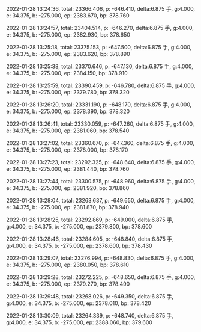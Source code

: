 2022-01-28 13:24:36, total: 23366.406, p: -646.410, delta:6.875 手, g:4.000, e: 34.375, b: -275.000, ep: 2383.670, bp: 378.760

2022-01-28 13:24:57, total: 23404.514, p: -646.270, delta:6.875 手, g:4.000, e: 34.375, b: -275.000, ep: 2382.930, bp: 378.650

2022-01-28 13:25:18, total: 23375.153, p: -647.500, delta:6.875 手, g:4.000, e: 34.375, b: -275.000, ep: 2383.620, bp: 378.890

2022-01-28 13:25:38, total: 23370.646, p: -647.130, delta:6.875 手, g:4.000, e: 34.375, b: -275.000, ep: 2384.150, bp: 378.910

2022-01-28 13:25:59, total: 23390.459, p: -646.780, delta:6.875 手, g:4.000, e: 34.375, b: -275.000, ep: 2379.780, bp: 378.320

2022-01-28 13:26:20, total: 23331.190, p: -648.170, delta:6.875 手, g:4.000, e: 34.375, b: -275.000, ep: 2378.390, bp: 378.320

2022-01-28 13:26:41, total: 23330.059, p: -647.260, delta:6.875 手, g:4.000, e: 34.375, b: -275.000, ep: 2381.060, bp: 378.540

2022-01-28 13:27:02, total: 23360.670, p: -647.360, delta:6.875 手, g:4.000, e: 34.375, b: -275.000, ep: 2378.000, bp: 378.170

2022-01-28 13:27:23, total: 23292.325, p: -648.640, delta:6.875 手, g:4.000, e: 34.375, b: -275.000, ep: 2381.440, bp: 378.760

2022-01-28 13:27:44, total: 23300.575, p: -648.960, delta:6.875 手, g:4.000, e: 34.375, b: -275.000, ep: 2381.920, bp: 378.860

2022-01-28 13:28:04, total: 23263.637, p: -649.650, delta:6.875 手, g:4.000, e: 34.375, b: -275.000, ep: 2381.870, bp: 378.940

2022-01-28 13:28:25, total: 23292.869, p: -649.000, delta:6.875 手, g:4.000, e: 34.375, b: -275.000, ep: 2379.800, bp: 378.600

2022-01-28 13:28:46, total: 23284.605, p: -648.840, delta:6.875 手, g:4.000, e: 34.375, b: -275.000, ep: 2378.600, bp: 378.430

2022-01-28 13:29:07, total: 23276.994, p: -648.830, delta:6.875 手, g:4.000, e: 34.375, b: -275.000, ep: 2380.050, bp: 378.610

2022-01-28 13:29:28, total: 23272.225, p: -648.650, delta:6.875 手, g:4.000, e: 34.375, b: -275.000, ep: 2379.270, bp: 378.490

2022-01-28 13:29:48, total: 23268.026, p: -649.350, delta:6.875 手, g:4.000, e: 34.375, b: -275.000, ep: 2378.010, bp: 378.420

2022-01-28 13:30:09, total: 23264.339, p: -648.740, delta:6.875 手, g:4.000, e: 34.375, b: -275.000, ep: 2388.060, bp: 379.600